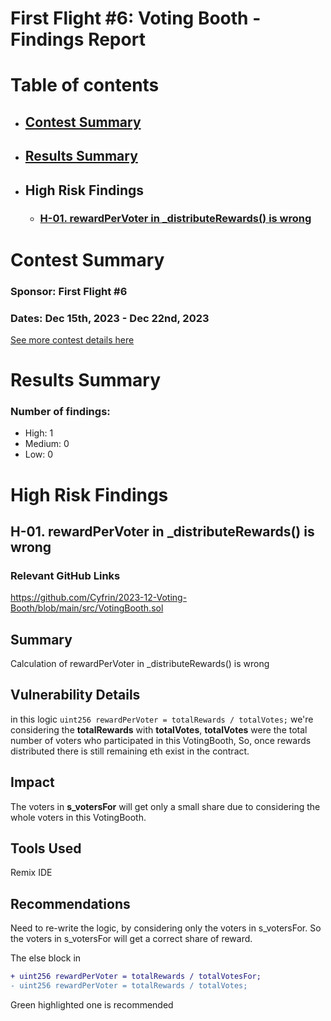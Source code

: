 # First Flight #6: Voting Booth - Findings Report

# Table of contents
- ## [Contest Summary](#contest-summary)
- ## [Results Summary](#results-summary)
- ## High Risk Findings
    - ### [H-01.  rewardPerVoter in _distributeRewards() is wrong](#H-01)




# <a id='contest-summary'></a>Contest Summary

### Sponsor: First Flight #6

### Dates: Dec 15th, 2023 - Dec 22nd, 2023

[See more contest details here](https://www.codehawks.com/contests/clq5cx9x60001kd8vrc01dirq)

# <a id='results-summary'></a>Results Summary

### Number of findings:
   - High: 1
   - Medium: 0
   - Low: 0


# High Risk Findings

## <a id='H-01'></a>H-01.  rewardPerVoter in _distributeRewards() is wrong            

### Relevant GitHub Links
	
https://github.com/Cyfrin/2023-12-Voting-Booth/blob/main/src/VotingBooth.sol

## Summary

 Calculation of rewardPerVoter in _distributeRewards() is wrong

## Vulnerability Details

in this logic ``` uint256 rewardPerVoter = totalRewards / totalVotes; ``` we're considering the **totalRewards** with **totalVotes**, **totalVotes** were the total number of voters who participated in this VotingBooth, So, once rewards distributed there is still remaining eth exist in the contract.

## Impact

The voters in **s_votersFor** will get only a small share due to considering the whole voters in this VotingBooth.

## Tools Used

Remix IDE
## Recommendations

Need to re-write the logic, by considering only the voters in s_votersFor. So the voters in s_votersFor will get a correct share of reward.

The else block in

```diff
+ uint256 rewardPerVoter = totalRewards / totalVotesFor;
- uint256 rewardPerVoter = totalRewards / totalVotes;
```
Green highlighted one is recommended
		





